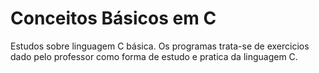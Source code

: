 # Conceitos Básicos em C
 Estudos sobre linguagem C básica.
Os programas trata-se de exercicios dado pelo professor como forma de estudo e pratica da linguagem C.
